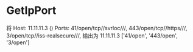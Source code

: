 # GetIpPort
 将
Host: 11.11.11.3 ()	Ports: 41/open/tcp//svrloc///, 443/open/tcp//https///, 3/open/tcp//iss-realsecure///,
输出为
11.11.11.3 ['41/open', '443/open', '3/open']
